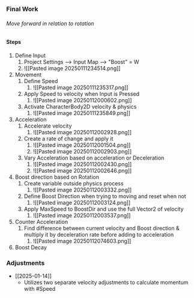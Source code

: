 
### Final Work
###### Move forward in relation to rotation
#### Steps
1)  Define Input
	1) Project Settings --> Input Map --> "Boost" = W
	2) ![[Pasted image 20250111234514.png]]
2) Movement
	1) Define Speed
		1) ![[Pasted image 20250111235317.png]]
	2) Apply Speed to velocity when Input is Pressed 
		1) ![[Pasted image 20250112000602.png]]
	3) Activate CharacterBody2D velocity & physics
		1)  ![[Pasted image 20250111235849.png]]
3) Acceleration
	1) Accelerate velocity
		1) ![[Pasted image 20250112002928.png]]
	2) Create a rate of change and apply it
		1) ![[Pasted image 20250112001504.png]]
		2) ![[Pasted image 20250112002903.png]]
	3) Vary Acceleration based on acceleration or Deceleration
		1) ![[Pasted image 20250112002430.png]]
		2) ![[Pasted image 20250112002646.png]]
4) Boost direction based on Rotation
	1) Create variable outside physics process
		1) ![[Pasted image 20250112003332.png]]
	2) Define Boost Direction when trying to moving and reset when not
		1) ![[Pasted image 20250112003124.png]]
	3) Apply MaxSpeed to BoostDir and use the full Vector2 of velocity
		1) ![[Pasted image 20250112003537.png]]
5) Counter Acceleration
	1) Find difference between current velocity and Boost direction & multiply it by deceleration rate before adding to acceleration
		1) ![[Pasted image 20250112074603.png]]
6) Boost Decay

### Adjustments
- [[2025-01-14]]
	- Utilizes two separate velocity adjustments to calculate momentum with #Speed